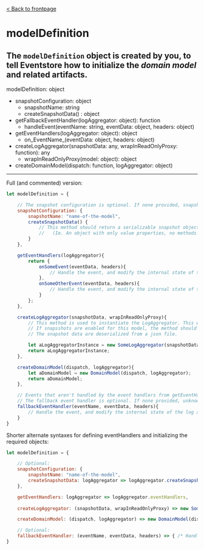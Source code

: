 [< Back to frontpage](./index.md)

# modelDefinition

The `modelDefinition` object is created by you, to tell Eventstore how to initialize the _domain model_ and related artifacts.
---
modelDefinition: object
- snapshotConfiguration: object
	- snapshotName: string
	- createSnapshotData() : object
- getFallbackEventHandler(logAggregator: object): function
	- handleEvent(eventName: string, eventData: object, headers: object)
- getEventHandlers(logAggregator: object): object
	- on_EventName_(eventData: object, headers: object)
- createLogAggregator(snapshotData: any, wrapInReadOnlyProxy: function): any
	- wrapInReadOnlyProxy(model: object): object
- createDomainModel(dispatch: function, logAggregator: object)

---

Full (and commented) version:
```javascript
let modelDefinition = {

	// The snapshot configuration is optional. If none provided, snapshots are disabled for this model.
	snapshotConfiguration: {
		snapshotName: "name-of-the-model",
		createSnapshotData() {
			// This method should return a serializable snapshot object.
			//   (Ie. An object with only value properties, no methods and no circular references)
		}
	},

	getEventHandlers(logAggregator){
		return {
			onSomeEvent(eventData, headers){
				// Handle the event, and modify the internal state of the log aggregator object accordingly.
			},
			onSomeOtherEvent(eventData, headers){
				// Handle the event, and modify the internal state of the log aggregator object accordingly.
			}
		};
	},

	createLogAggregator(snapshotData, wrapInReadOnlyProxy){
		// This method is used to instantiate the LogAggregator. This will usually be a constructor.
		// If snapsshots are enabled for this model, the method should accept the snapshot data object.
		// The snapshot data are deserialized from a json file.

		let aLogAggregatorInstance = new SomeLogAggregator(snapshotData, wrapInReadOnlyProxy);
		return aLogAggregatorInstance;
	},

	createDomainModel(dispatch, logAggregator){
		let aDomainModel = new DomainModel(dispatch, logAggregator);
		return aDomainModel;
	},

	// Events that aren't handled by the event handlers from getEventHandlers(...), will be handled by the fallback event handler.
	// The fallback event handler is optional. If none provided, unknown events will be ignored by this model.
	fallbackEventHandler(eventName, eventData, headers){
		// Handle the event, and modify the internal state of the log aggregator object accordingly.
	}
}
```

Shorter alternate syntaxes for defining eventHandlers and initializing the required objects:
```javascript
let modelDefinition = {

	// Optional:
	snapshotConfiguration: {
		snapshotName: "name-of-the-model",
		createSnapshotData: logAggregator => logAggregator.createSnapshotData()
	},

	getEventHandlers: logAggregator => logAggregator.eventHandlers,
	
	createLogAggregator: (snapshotData, wrapInReadOnlyProxy) => new SomeLogAggregator(snapshotData, wrapInReadOnlyProxy),

	createDomainModel: (dispatch, logAggregator) => new DomainModel(dispatch, logAggregator),

	// Optional:
	fallbackEventHandler: (eventName, eventData, headers) => { /* Handle event...*/ }
}
```
